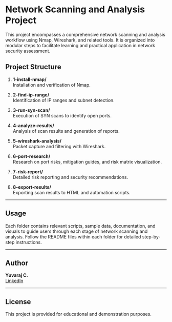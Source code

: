 # Network Scanning and Analysis Project

This project encompasses a comprehensive network scanning and analysis workflow using Nmap, Wireshark, and related tools. It is organized into modular steps to facilitate learning and practical application in network security assessment.

## Project Structure

1. **1-install-nmap/**  
   Installation and verification of Nmap.

2. **2-find-ip-range/**  
   Identification of IP ranges and subnet detection.

3. **3-run-syn-scan/**  
   Execution of SYN scans to identify open ports.

4. **4-analyze-results/**  
   Analysis of scan results and generation of reports.

5. **5-wireshark-analysis/**  
   Packet capture and filtering with Wireshark.

6. **6-port-research/**  
   Research on port risks, mitigation guides, and risk matrix visualization.

7. **7-risk-report/**  
   Detailed risk reporting and security recommendations.

8. **8-export-results/**  
   Exporting scan results to HTML and automation scripts.

---

## Usage

Each folder contains relevant scripts, sample data, documentation, and visuals to guide users through each stage of network scanning and analysis. Follow the README files within each folder for detailed step-by-step instructions.

---

## Author

**Yuvaraj C.**  
[LinkedIn](https://www.linkedin.com/in/yuvaraj-c-6a756728a)

---

## License

This project is provided for educational and demonstration purposes.

